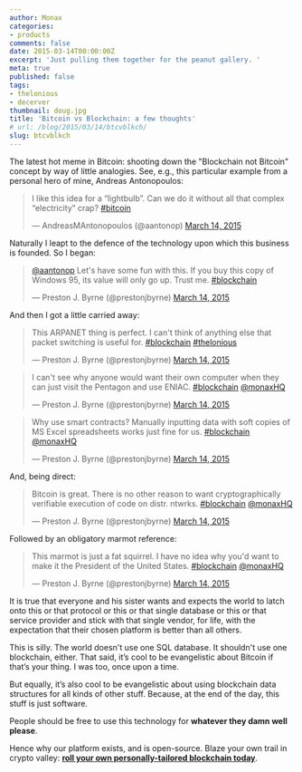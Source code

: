 ```yaml
---
author: Monax
categories:
- products
comments: false
date: 2015-03-14T00:00:00Z
excerpt: 'Just pulling them together for the peanut gallery. '
meta: true
published: false
tags:
- thelonious
- decerver
thumbnail: doug.jpg
title: 'Bitcoin vs Blockchain: a few thoughts'
# url: /blog/2015/03/14/btcvblkch/
slug: btcvblkch
---
```


The latest hot meme in Bitcoin: shooting down the "Blockchain not Bitcoin" concept by way of little analogies. See, e.g., this particular example from a personal hero of mine, Andreas Antonopoulos:

<blockquote class="twitter-tweet" lang="en"><p>I like this idea for a “lightbulb”. Can we do it without all that complex “electricity” crap?&#10;&#10;<a href="https://twitter.com/hashtag/bitcoin?src=hash">#bitcoin</a></p>&mdash; AndreasMAntonopoulos (@aantonop) <a href="https://twitter.com/aantonop/status/576534194857369600">March 14, 2015</a></blockquote>
<script async src="//platform.twitter.com/widgets.js" charset="utf-8"></script>

Naturally I leapt to the defence of the technology upon which this business is founded. So I began:

<blockquote class="twitter-tweet" lang="en"><p><a href="https://twitter.com/aantonop">@aantonop</a> Let&#39;s have some fun with this. &#10;&#10;If you buy this copy of Windows 95, its value will only go up. Trust me.&#10;&#10;<a href="https://twitter.com/hashtag/blockchain?src=hash">#blockchain</a></p>&mdash; Preston J. Byrne (@prestonjbyrne) <a href="https://twitter.com/prestonjbyrne/status/576534599762894848">March 14, 2015</a></blockquote>
<script async src="//platform.twitter.com/widgets.js" charset="utf-8"></script>

And then I got a little carried away:

<blockquote class="twitter-tweet" lang="en"><p>This ARPANET thing is perfect. I can&#39;t think of anything else that packet switching is useful for. &#10;&#10;<a href="https://twitter.com/hashtag/blockchain?src=hash">#blockchain</a> <a href="https://twitter.com/hashtag/thelonious?src=hash">#thelonious</a></p>&mdash; Preston J. Byrne (@prestonjbyrne) <a href="https://twitter.com/prestonjbyrne/status/576536203618578432">March 14, 2015</a></blockquote>
<script async src="//platform.twitter.com/widgets.js" charset="utf-8"></script>

<blockquote class="twitter-tweet" lang="en"><p>I can&#39;t see why anyone would want their own computer when they can just visit the Pentagon and use ENIAC. &#10;&#10;<a href="https://twitter.com/hashtag/blockchain?src=hash">#blockchain</a> <a href="https://twitter.com/monaxHQ">@monaxHQ</a></p>&mdash; Preston J. Byrne (@prestonjbyrne) <a href="https://twitter.com/prestonjbyrne/status/576538447718047744">March 14, 2015</a></blockquote>
<script async src="//platform.twitter.com/widgets.js" charset="utf-8"></script>

<blockquote class="twitter-tweet" lang="en"><p>Why use smart contracts? Manually inputting data with soft copies of MS Excel spreadsheets works just fine for us. &#10;&#10;<a href="https://twitter.com/hashtag/blockchain?src=hash">#blockchain</a> <a href="https://twitter.com/monaxHQ">@monaxHQ</a></p>&mdash; Preston J. Byrne (@prestonjbyrne) <a href="https://twitter.com/prestonjbyrne/status/576539153921400832">March 14, 2015</a></blockquote>
<script async src="//platform.twitter.com/widgets.js" charset="utf-8"></script>

And, being direct:

<blockquote class="twitter-tweet" lang="en"><p>Bitcoin is great. There is no other reason to want cryptographically verifiable execution of code on distr. ntwrks.&#10;&#10;<a href="https://twitter.com/hashtag/blockchain?src=hash">#blockchain</a> <a href="https://twitter.com/monaxHQ">@monaxHQ</a></p>&mdash; Preston J. Byrne (@prestonjbyrne) <a href="https://twitter.com/prestonjbyrne/status/576539681963245568">March 14, 2015</a></blockquote>
<script async src="//platform.twitter.com/widgets.js" charset="utf-8"></script>

Followed by an obligatory marmot reference:

<blockquote class="twitter-tweet" lang="en"><p>This marmot is just a fat squirrel. I have no idea why you&#39;d want to make it the President of the United States. &#10;&#10;<a href="https://twitter.com/hashtag/blockchain?src=hash">#blockchain</a> <a href="https://twitter.com/monaxHQ">@monaxHQ</a></p>&mdash; Preston J. Byrne (@prestonjbyrne) <a href="https://twitter.com/prestonjbyrne/status/576540193823596544">March 14, 2015</a></blockquote>
<script async src="//platform.twitter.com/widgets.js" charset="utf-8"></script>

It is true that everyone and his sister wants and expects the world to latch onto this or that protocol or this or that single database or this or that service provider and stick with that single vendor, for life, with the expectation that their chosen platform is better than all others.

This is silly. The world doesn't use one SQL database. It shouldn't use one blockchain, either.  That said, it’s cool to be evangelistic about Bitcoin if that’s your thing. I was too, once upon a time.

But equally, it’s also cool to be evangelistic about using blockchain data structures for all kinds of other stuff. Because, at the end of the day, this stuff is just software.

People should be free to use this technology for **whatever they damn well please**.

Hence why our platform exists, and is open-source. Blaze your own trail in crypto valley: [**roll your own personally-tailored blockchain today**](/docs/).
